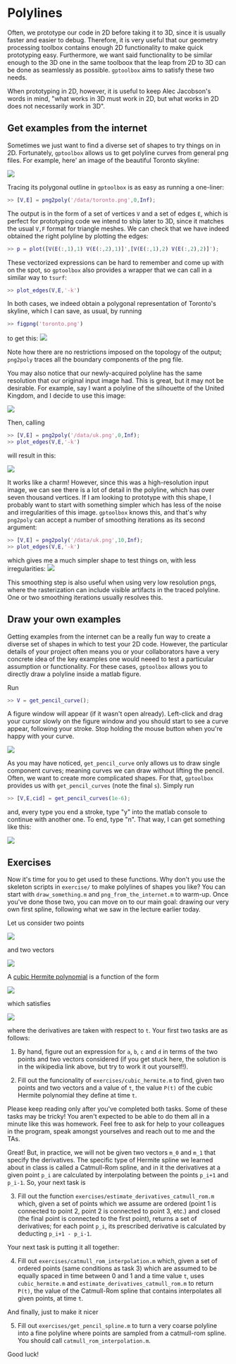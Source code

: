 # Polylines

Often, we prototype our code in 2D before taking it to 3D, since it is usually faster and easier to debug. Therefore, it is very useful that our geometry processing toolbox contains enough 2D functionality to make quick prototyping easy. Furthermore, we want said functionality to be similar enough to the 3D one in the same toolboox that the leap from 2D to 3D can be done as seamlessly as possible. `gptoolbox` aims to satisfy these two needs.

When prototyping in 2D, however, it is useful to keep Alec Jacobson's words in mind, "what works in 3D must work in 2D, but what works in 2D does not necessarily work in 3D".

## Get examples from the internet

Sometimes we just want to find a diverse set of shapes to try things on in 2D. Fortunately, `gptoolbox` allows us to get polyline curves from general png files. For example, here' an image of the beautiful Toronto skyline:

![](assets/toronto.png)

Tracing its polygonal outline in `gptoolbox` is as easy as running a one-liner:

```MATLAB
>> [V,E] = png2poly('/data/toronto.png',0,Inf);
```

The output is in the form of a set of vertices `V` and a set of edges `E`, which is perfect for prototyping code we intend to ship later to 3D, since it matches the usual `V,F` format for triangle meshes. We can check that we have indeed obtained the right polyline by plotting the edges:
```MATLAB
>> p = plot([V(E(:,1),1) V(E(:,2),1)]',[V(E(:,1),2) V(E(:,2),2)]');
```
These vectorized expressions can be hard to remember and come up with on the spot, so `gptoolbox` also provides a wrapper that we can call in a similar way to `tsurf`:
```MATLAB
>> plot_edges(V,E,'-k')
```
In both cases, we indeed obtain a polygonal representation of Toronto's skyline, which I can save, as usual, by running
```MATLAB
>> figpng('toronto.png')
```
to get this:
![](assets/toronto-matlab.png)

Note how there are no restrictions imposed on the topology of the output; `png2poly` traces all the boundary components of the png file.

You may also notice that our newly-acquired polyline has the same resolution that our original input image had. This is great, but it may not be desirable. For example, say I want a polyline of the silhouette of the United Kingdom, and I decide to use this image:

![](assets/uk.png)

Then, calling
```MATLAB
>> [V,E] = png2poly('/data/uk.png',0,Inf);
>> plot_edges(V,E,'-k')
```
will result in this:

![](assets/uk-matlab.png)

It works like a charm! However, since this was a high-resolution input image, we can see there is a lot of detail in the polyline, which has over seven thousand vertices. If I am looking to prototype with this shape, I probably want to start with something simpler which has less of the noise and irregularities of this image. `gptoolbox` knows this, and that's why `png2poly` can accept a number of smoothing iterations as its second argument:
```MATLAB
>> [V,E] = png2poly('/data/uk.png',10,Inf);
>> plot_edges(V,E,'-k')
```
which gives me a much simpler shape to test things on, with less irregularities:
![](assets/uk-matlab-10.png)

This smoothing step is also useful when using very low resolution pngs, where the rasterization can include visible artifacts in the traced polyline. One or two smoothing iterations usually resolves this.

## Draw your own examples

Getting examples from the internet can be a really fun way to create a diverse set of shapes in which to test your 2D code. However, the particular details of your project often means you or your collaborators have a very concrete idea of the key examples one would neeed to test a particular assumption or functionality. For these cases, `gptoolbox` allows you to directly draw a polyline inside a matlab figure.

Run
```MATLAB
>> V = get_pencil_curve();
```
A figure window will appear (if it wasn't open already). Left-click and drag your cursor slowly on the figure window and you should start to see a curve appear, following your stroke. Stop holding the mouse button when you're happy with your curve. 

![](assets/S.png)

As you may have noticed, `get_pencil_curve` only allows us to draw single component curves; meaning curves we can draw without lifting the pencil. Often, we want to create more complicated shapes. For that, `gptoolbox` provides us with `get_pencil_curves` (note the final `s`). Simply run
```MATLAB
>> [V,E,cid] = get_pencil_curves(1e-6);
```
and, every type you end a stroke, type "y" into the matlab console to continue with another one. To end, type "n". That way, I can get something like this:

![](assets/silvia.png) 

## Exercises

Now it's time for you to get used to these functions. Why don't you use the skeleton scripts in `exercise/` to make polylines of shapes you like? You can start with `draw_something.m` and `png_from_the_internet.m` to warm-up. Once you've done those two, you can move on to our main goal: drawing our very own first spline, following what we saw in the lecture earlier today.

Let us consider two points 

![](assets/points.png)

and two vectors 

![](assets/vectors.png)

A [cubic Hermite polynomial](https://en.wikipedia.org/wiki/Cubic_Hermite_spline) is a function of the form

![](assets/spline-definition.png) 

which satisfies

![](assets/conditions.png)

where the derivatives are taken with respect to `t`. Your first two tasks are as follows:

1. By hand, figure out an expression for `a`, `b`, `c` and `d` in terms of the two points and two vectors considered (if you get stuck here, the solution is in the wikipedia link above, but try to work it out yourself!).

2. Fill out the funcionality of `exercises/cubic_hermite.m` to find, given two points and two vectors and a value of `t`, the value `P(t)` of the cubic Hermite polynomial they define at time `t`.

Please keep reading only after you've completed both tasks. Some of these tasks may be tricky! You aren't expected to be able to do them all in a minute like this was homework. Feel free to ask for help to your colleagues in the program, speak amongst yourselves and reach out to me and the TAs. 

Great! But, in practice, we will not be given two vectors `m_0` and `m_1` that specify the derivatives. The specific type of Hermite spline we learned about in class is called a Catmull-Rom spline, and in it the derivatives at a given point `p_i` are calculated by interpolating between the points `p_i+1` and `p_i-1`. So, your next task is

3. Fill out the function `exercises/estimate_derivatives_catmull_rom.m` which, given a set of points which we assume are ordered (point 1 is connected to point 2, point 2 is connected to point 3, etc.) and closed (the final point is connected to the first point), returns a set of derivatives; for each point `p_i`, its prescribed derivative is calculated by deducting `p_i+1 - p_i-1`.

Your next task is putting it all together:

4. Fill out `exercises/catmull_rom_interpolation.m` which, given a set of ordered points (same conditions as task 3) which are assumed to be equally spaced in time between 0 and 1 and a time value `t`, uses `cubic_hermite.m` and `estimate_derivatives_catmull_rom.m` to return `P(t)`, the value of the Catmull-Rom spline that contains interpolates all given points, at time `t`.

And finally, just to make it nicer

5. Fill out `exercises/get_pencil_spline.m` to turn a very coarse polyline into a fine polyline where points are sampled from a catmull-rom spline. You should call `catmull_rom_interpolation.m`.

Good luck!
